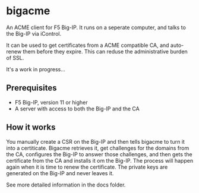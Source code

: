 bigacme
=====
An ACME client for F5 Big-IP. It runs on a seperate computer, and talks to the Big-IP via iControl.

It can be used to get certificates from a ACME compatible CA, and auto-renew them before they expire. This can reduse the administrative burden of SSL.

It's a work in progress...

## Prerequisites
* F5 Big-IP, version 11 or higher
* A server with access to both the Big-IP and the CA

## How it works
You manually create a CSR on the Big-IP and then tells bigacme to turn it into a certiticate. Bigacme retrieves it, get challenges for the domains from the CA, configures the Big-IP to answer those challenges, and then gets the certificate from the CA and installs it om the Big-IP. The process will happen again when it is time to renew the certificate. The private keys are generated on the Big-IP and never leaves it.

See more detailed information in the docs folder.
